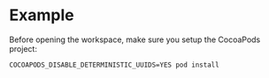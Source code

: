 # Example

Before opening the workspace, make sure you setup the CocoaPods project:

```
COCOAPODS_DISABLE_DETERMINISTIC_UUIDS=YES pod install
```
